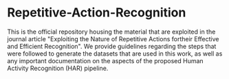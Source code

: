 # Repetitive-Action-Recognition
This is the official repository housing the material that are exploited in the journal article "Exploiting the Nature of Repetitive Actions fortheir Effective and Efficient Recognition". We provide guidelines regarding the steps that were followed to generate the datasets that are used in this work, as well as any important documentation on the aspects of the proposed Human Activity Recognition (HAR) pipeline.
